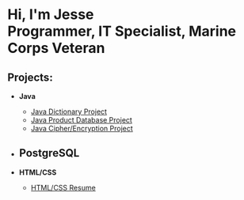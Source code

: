 <h1>Hi, I'm Jesse <br/>Programmer, IT Specialist, Marine Corps Veteran</h1>

<h2>Projects:</h2>

- <b>Java</b>
  - <a href="https://github.com/Jesse-Hough/Java-Dictionary-Project" target="_blank">Java Dictionary Project</a>
  - <a href="https://github.com/Jesse-Hough/Java-Product-Database-Project" target="_blank">Java Product Database Project</a>
  - <a href="https://github.com/Jesse-Hough/Java-Cipher-Encryption-Project" target="_blank">Java Cipher/Encryption Project</a>
  
- <b>PostgreSQL</b>
  - 

- <b>HTML/CSS</b>
  - <a href="https://github.com/Jesse-Hough/HTML-CSS-Resume">HTML/CSS Resume</a>

